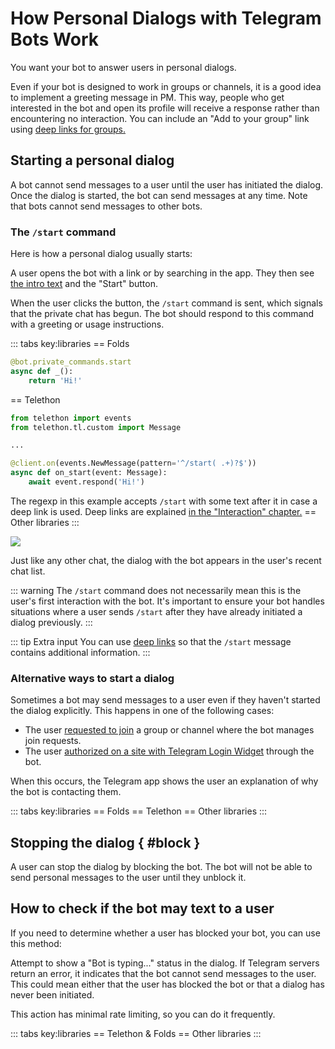 # How Personal Dialogs with Telegram Bots Work

You want your bot to answer users in personal dialogs.

Even if your bot is designed to work in groups or channels, it is a good idea to implement a greeting message in PM.
This way, people who get interested in the bot and open its profile will receive a response rather than encountering no interaction.
You can include an "Add to your group" link using [deep links for groups.](../interaction/links#deep-links-for-groups)


## Starting a personal dialog

A bot cannot send messages to a user until the user has initiated the dialog. 
Once the dialog is started, the bot can send messages at any time.
Note that bots cannot send messages to other bots.

### The `/start` command

Here is how a personal dialog usually starts:

A user opens the bot with a link or by searching in the app. 
They then see [the intro text](../dev/botfather#customization) and the "Start" button.

When the user clicks the button, the `/start` command is sent,
which signals that the private chat has begun.
The bot should respond to this command with a greeting or usage instructions.

::: tabs key:libraries
== Folds
```python
@bot.private_commands.start
async def _():
    return 'Hi!'
```
== Telethon
```python
from telethon import events
from telethon.tl.custom import Message

...

@client.on(events.NewMessage(pattern='^/start( .+)?$'))
async def on_start(event: Message):
    await event.respond('Hi!')
```

The regexp in this example accepts `/start` with some text after it in case a deep link is used.
Deep links are explained [in the "Interaction" chapter.](../interaction/links)
== Other libraries
<HelpNeeded/>
:::

![](/pictures/ru/start.gif)

Just like any other chat, the dialog with the bot appears in the user's recent chat list.

::: warning
The `/start` command does not necessarily mean this is the user's first interaction with the bot. 
It's important to ensure your bot handles situations where a user sends `/start` 
after they have already initiated a dialog previously.
:::

::: tip Extra input
You can use [deep links](../interaction/links) so that the `/start` message contains additional information.
:::

### Alternative ways to start a dialog

Sometimes a bot may send messages to a user even if they haven't started the dialog explicitly. 
This happens in one of the following cases:

- The user [requested to join](../interaction/join-requests) a group or channel where the bot manages join requests.
- The user [authorized on a site with Telegram Login Widget](../interaction/login-widget) through the bot.

When this occurs, the Telegram app shows the user an explanation of why the bot is contacting them.

::: tabs key:libraries
== Folds
== Telethon
== Other libraries
<HelpNeeded/>
:::

## Stopping the dialog { #block }

A user can stop the dialog by blocking the bot. The bot will not be able to send personal messages to the user
until they unblock it.

## How to check if the bot may text to a user

If you need to determine whether a user has blocked your bot, you can use this method:

Attempt to show a "Bot is typing..." status in the dialog. If Telegram servers return an error, it indicates that the bot cannot
send messages to the user. This could mean either that the user has blocked the bot or that a dialog has never been initiated.

This action has minimal rate limiting, so you can do it frequently.

::: tabs key:libraries
== Telethon & Folds
== Other libraries
<HelpNeeded/>
:::
